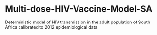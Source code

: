# Multi-dose-HIV-Vaccine-Model-SA
Deterministic model of HIV transmission in the adult population of South Africa calibrated to 2012 epidemiological data
